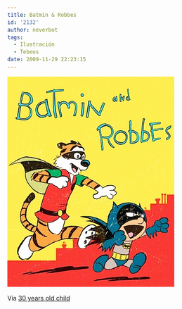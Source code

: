 ```yaml
---
title: Batmin & Robbes
id: '2132'
author: neverbot
tags:
  - Ilustración
  - Tebeos
date: 2009-11-29 22:23:15
---
```


![200911292222.jpg](./batmin-robbes/200911292222.jpg)

Vía [30 years old child](http://jhulyjohns.tumblr.com/post/261461066/iamderek-stevenebowman-via-retconpunch)